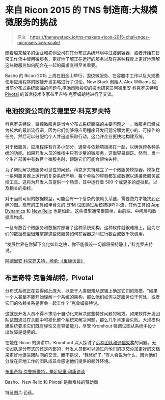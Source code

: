 # 来自 Ricon 2015 的 TNS 制造商:大规模微服务的挑战

> 原文：<https://thenewstack.io/tns-makers-ricon-2015-challenges-microservices-scale/>

随着越来越多的企业和初创公司在其分布式系统环境中过渡到容器，或者开始在日常工作流中使用微服务，更好地了解正在运行的服务以及在某种程度上更好地理解这些微服务如何配合在一起的需求变得至关重要。

Basho 的 Ricon 2015 上周在旧金山举行，围绕微服务、在容器中工作以及大规模使用应用程序的敏捷开发策略进行了讨论。New Stack 创始人 Alex Williams 就当前分布式系统面临的问题与,[电池风险投资](https://www.battery.com/)的技术研究员阿德里安·科克罗夫特和 [Pivotal](http://pivotal.io/) 的首席技术专家布里吉特·克罗姆胡特进行了交谈。

## 电池投资公司的艾德里安·科克罗夫特

科克罗夫特说，监控微服务是当今分布式系统面临的主要问题之一。微服务已经成为技术的最新流行语，因为它们能够将应用程序开发问题分解为更小的、可操作的任务，然后可以分配给个人并迅速采取行动。这允许企业更快地构建系统。

对于微服务，应用程序有许多小部分，通常与依赖项捆绑在一起，以确保跨各种系统的功能。如果开发人员的堆栈中只有少量的微服务，这很容易跟踪。然而，当一个生产部署中有数百个微服务时，跟踪它们可能会很快失控。

为了帮助解决微服务可见性的问题，科克罗夫特建立了一个微服务模拟器，模拟在一系列服务器上运行的复杂系统环境，每个单独的容器都生成数据以连接微服务监控工具。这将为开发人员提供一个场景，其中运行着 500 个或更多的虚拟机，以及相关的指标。

对于当前可用的数据模型，可能会有一个复杂的依赖关系链，需要费力才能找到正确的图。现有的工具如甲骨文的 [EPM](https://www.oracle.com/applications/performance-management/index.html) 试图通过系统捕捉呼叫流，其他工具如 [App Dynamics](http://www.appdynamics.com/) 和 [New Relic](http://newrelic.com/) 也是如此。这些模型通常很简单，由前端、中间层和数据库构成。

一旦有数百个微服务和数据库部署了这种系统架构，这种软件就很难跟上，因为它们的数据模型很难掌握这些微服务如何在容器之间进行数百或数千次调用。

“发展世界在你脚下变化如此之快，你不能假设一切都将保持静止，”科克罗夫特说。

[阿德里安·科克罗夫特，崎勇:《里康访谈》](https://thenewstack.simplecast.com/episodes/adrian-cockcroft-battery-ventures-the-ricon-interviews)

## 布里奇特·克鲁姆胡特，Pivotal

分布式系统正在变得如此庞大，以至于人类很难从逻辑上确定它们的规模。“如果一个人甚至不能开始理解一个系统的架构，那么他们如何决定服务位于何处，或者它们的依赖关系是否会一起工作？”克鲁姆豪特说。

这就是开发人员不得不求助于自动化来解决这些特殊问题的地方。如果软件开发团队试图通过在头脑中可视化整个系统来解决问题，那么几乎肯定会失败。大规模构建系统要求它们既有弹性又有容错能力，尽管 Kromhout 强调试图从系统中设计出故障是徒劳的。

在她在 Ricon 的演讲中，Kromhout 深入探讨了[远程团队和通信架构](http://bridgetkromhout.com/speaking/2015/ricon/)的问题。无论团队是分布式的还是内部的，开发人员都可以通过向他们的提交添加更好的文档来更好地促进团队间的交流。而不是说，“我修好了。”有人会说为什么，因为他们分散在异地工作的团队成员会感谢他们提供的额外环境。

[布里奇特·克鲁姆豪特，举足轻重:利康访谈](https://thenewstack.simplecast.com/episodes/bridget-kromhout-pivotal-the-ricon-interviews)

Basho、New Relic 和 Pivotal 是新堆栈的赞助商

特征图片:芭蕉。

<svg xmlns:xlink="http://www.w3.org/1999/xlink" viewBox="0 0 68 31" version="1.1"><title>Group</title> <desc>Created with Sketch.</desc></svg>